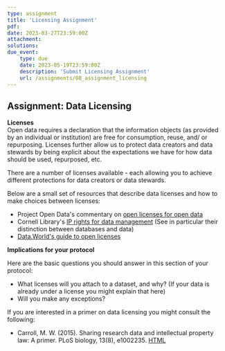 ```yaml
---
type: assignment
title: 'Licensing Assignment'
pdf:
date: 2023-03-27T23:59:00Z
attachment:
solutions:
due_event:
    type: due
    date: 2023-05-19T23:59:00Z
    description: 'Submit Licensing Assignment'
    url: /assignments/08_assignment_licensing
---
```

## Assignment: Data Licensing

**Licenses**      
Open data requires a declaration that the information objects (as provided by an individual or institution) are free for consumption, reuse, and/ or repurposing. Licenses further allow us to protect data creators and data stewards by being explicit about the expectations we have for how data should be used, repurposed, etc.

There are a number of licenses available - each allowing you to achieve different protections for data creators or data stewards.

Below are a small set of resources that describe data licenses and how to make choices between licenses:
- Project Open Data's commentary on [open licenses for open data](https://project-open-data.cio.gov/open-licenses/)
- Cornell Library's [IP rights for data management](https://data.research.cornell.edu/content/intellectual-property) (See in particular their distinction between databases and data)
- [Data.World's guide to open licenses](https://help.data.world/hc/en-us/articles/115006114287-Common-license-types-for-datasets)

**Implications for your protocol**

Here are the basic questions you should answer in this section of your protocol:
- What licenses will you attach to a dataset, and why? (If your data is already under a license you might explain that here)
- Will you make any exceptions?

If you are interested in a primer on data licensing you might consult the following:
- Carroll, M. W. (2015). Sharing research data and intellectual property law: A primer. PLoS biology, 13(8), e1002235. [HTML](https://journals.plos.org/plosbiology/article?id=10.1371/journal.pbio.1002235)

